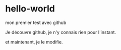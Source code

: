 # hello-world
mon premier test avec github

Je découvre github, je n'y connais rien pour l'instant.

et maintenant, je le modifie.
